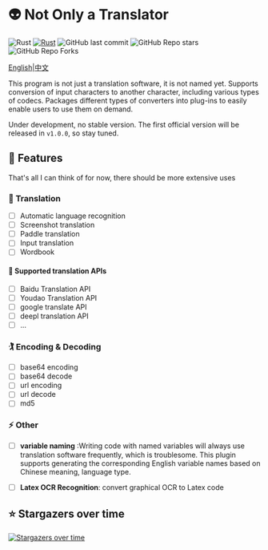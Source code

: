 # 👽 Not Only a Translator

![Rust](https://img.shields.io/badge/rust-%23000000.svg?&logo=rust&logoColor=white)
[![Rust](https://github.com/iBreaker/transformer/actions/workflows/rust.yml/badge.svg)](https://github.com/iBreaker/transformer/actions/workflows/rust.yml)
![GitHub last commit](https://img.shields.io/github/last-commit/iBreaker/transformer)
![GitHub Repo stars](https://img.shields.io/github/stars/iBreaker/transformer)
![GitHub Repo Forks](https://img.shields.io/github/forks/iBreaker/transformer)

[English](./README.md)|[中文](./REDAME-zh.md)

This program is not just a translation software, it is not named yet. Supports conversion of input characters to another character, including various types of codecs. Packages different types of converters into plug-ins to easily enable users to use them on demand.

Under development, no stable version. The first official version will be released in `v1.0.0`, so stay tuned.

## 🚀 Features

That's all I can think of for now, there should be more extensive uses

### 🍟 Translation
* [ ] Automatic language recognition
* [ ] Screenshot translation
* [ ] Paddle translation
* [ ] Input translation
* [ ] Wordbook

#### 🙇 Supported translation APIs
* [ ] Baidu Translation API
* [ ] Youdao Translation API
* [ ] google translate API
* [ ] deepl translation API
* [ ] ...

### 🏌 Encoding & Decoding
* [ ] base64 encoding
* [ ] base64 decode
* [ ] url encoding
* [ ] url decode
* [ ] md5

### ⚡️ Other
* [ ] __variable naming__ :Writing code with named variables will always use translation software frequently, which is troublesome. This plugin supports generating the corresponding English variable names based on Chinese meaning, language type.
* [ ] __Latex OCR Recognition__: convert graphical OCR to Latex code


## ⭐ Stargazers over time

[![Stargazers over time](https://starchart.cc/iBreaker/transformer.svg)](https://starchart.cc/iBreaker/transformer)
